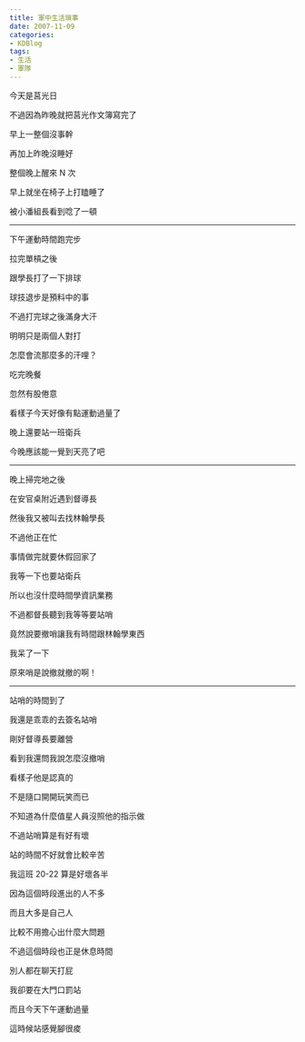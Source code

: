 ```yaml
---
title: 軍中生活瑣事
date: 2007-11-09
categories:
- KDBlog
tags:
- 生活
- 軍隊
---
```

今天是莒光日

不過因為昨晚就把莒光作文簿寫完了

早上一整個沒事幹

再加上昨晚沒睡好

整個晚上醒來  N 次

早上就坐在椅子上打瞌睡了

被小潘組長看到唸了一頓

---

下午運動時間跑完步

拉完單槓之後

跟學長打了一下排球

球技退步是預料中的事

不過打完球之後滿身大汗

明明只是兩個人對打

怎麼會流那麼多的汗哩？

吃完晚餐

忽然有股倦意

看樣子今天好像有點運動過量了

晚上還要站一班衛兵

今晚應該能一覺到天亮了吧

---

晚上掃完地之後

在安官桌附近遇到督導長

然後我又被叫去找林翰學長

不過他正在忙

事情做完就要休假回家了

我等一下也要站衛兵

所以也沒什麼時間學資訊業務

不過都督長聽到我等等要站哨

竟然說要撤哨讓我有時間跟林翰學東西

我呆了一下

原來哨是說撤就撤的啊！

---

站哨的時間到了

我還是乖乖的去簽名站哨

剛好督導長要離營

看到我還問我說怎麼沒撤哨

看樣子他是認真的

不是隨口開開玩笑而已

不知道為什麼值星人員沒照他的指示做

不過站哨算是有好有壞

站的時間不好就會比較辛苦

我這班 20-22  算是好壞各半

因為這個時段進出的人不多

而且大多是自己人

比較不用擔心出什麼大問題

不過這個時段也正是休息時間

別人都在聊天打屁

我卻要在大門口罰站

而且今天下午運動過量

這時候站感覺腳很痠

